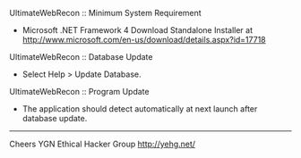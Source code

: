 UltimateWebRecon :: Minimum System Requirement

- Microsoft .NET Framework 4 
	Download Standalone Installer at http://www.microsoft.com/en-us/download/details.aspx?id=17718

UltimateWebRecon :: Database Update

- Select Help > Update Database.

UltimateWebRecon :: Program Update

- The application should detect automatically at next launch after database update.

------------	
Cheers
YGN Ethical Hacker Group
http://yehg.net/ 
